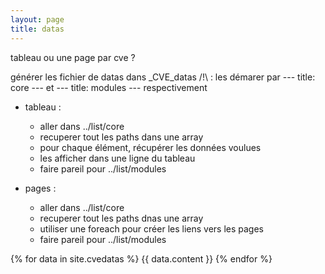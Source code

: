 ```yaml
---
layout: page
title: datas
---
```


tableau ou une page par cve ?


générer les fichier de datas dans _CVE_datas
/!\ : les démarer par --- title: core --- et --- title: modules --- respectivement


 - tableau :
    - aller dans ../list/core
    - recuperer tout les paths dans une array
    - pour chaque élément, récupérer les données voulues
    - les afficher dans une ligne du tableau
    - faire pareil pour ../list/modules

 - pages :
    - aller dans ../list/core
    - recuperer tout les paths dnas une array
    - utiliser une foreach pour créer les liens vers les pages
    - faire pareil pour ../list/modules

{% for data in site.cvedatas %}
    {{ data.content }}
{% endfor %}
